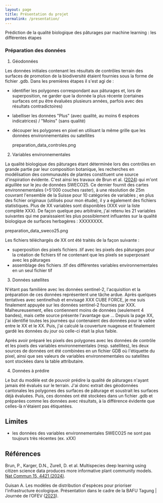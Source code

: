 ```yaml
---
layout: page
title: Présentation du projet
permalink: /presentation/
---
```


Prédiction de la qualité biologique des pâturages par machine learning : les différentes étapes 

### Préparation des données

1. Géodonnées
   
Les données initiales contenant les résultats de contrôles terrain des surfaces de promotion de la biodiversité étaient fournies sous la forme de fichier .gdb. Dans les premières étapes il s'est agi de :

- identifier les polygones correspondant aux pâturages et, lors de superposition, ne garder que la donnée la plus récente (certaines surfaces ont pu être évaluées plusieurs années, parfois avec des résultats contradictoires)
- labelliser les données "Plus" (avec qualité, au moins 6 espèces indicatrices) / "Moins" (sans qualité)
- découper les polygones en pixel en utilisant la même grille que les données environnementales ou satellites

  preparation_data_controles.png

2. Variables environnementales
   
La qualité biologique des pâturages étant déterminée lors des contrôles en grande partie par leur composition botanique, les recherches en modélisation des communautés de plantes constituent une source d'inspiration évidente. C'est ainsi les travaux de Brun et al. ([2024](https://doi.org/10.1038/s41467-024-48559-9)) qui m'ont aiguillée sur le jeu de données SWECO25. Ce dernier fournit des cartes environnementales (>5'000 couches raster), à une résolution de 25m couvrant l'ensemble de la Suisse pour 10 catégories de variables ; en plus des fichier originaux (utilisés pour mon étude), il y a également des fichiers statistiques. Plus de XX variables sont disponibles (XXX voir la liste complète XXX). De façon quelque peu arbitraire, j'ai retenu les 21 variables suivantes qui me paraissaient les plus possiblement influantes sur la qualité biologique de surfaces herbagères : XXXXXXXX.

preparation_data_sweco25.png

Les fichiers téléchargés de XX ont été traités de la façon suivante :
- superposition des pixels fichiers .tif avec les pixels des pâturages pour la création de fichiers tif ne contenant que les pixels se superposant avec les pâturages
- assemblage des fichiers .tif des différentes variables environnementales en un seul fichier tif

3. Données satellites

N'étant pas familière avec les données sentinel-2, l'acquisition et la préparation de ces données représentent une tâche ardue. Après quelques tentatives avec sentinelhub et envisagé XXX CUBE FORCE, je me suis finalement appuyée sur les données sentinel-2 fournies par XXX.
Malheureusement, elles contiennent moins de données (seulement 4 bandes), mais cette source présente l'avantage que ...
Depuis la page XX, j'ai identifié toutes les journées qui contenaient des données pour le vallée entre le XX et le XX. Puis, j'ai calculé la couverture nuageuse et finalement gardé les données du jour où celle-ci était la plus faible.

Après avoir préparé les pixels des polygones avec les données de contrôle et les pixels des variables environnementales (resp. satellites), les deux sources de données ont été combinées en un fichier GDB où l'étiquette du pixel, ainsi que ses valeurs de variables environnementales ou satellites sont stockées dans la table attributaire. 

4. Données à prédire

Le but du modèle est de pouvoir prédire la qualité de pâturages n'ayant jamais été évalués sur le terrain. J'ai donc extrait des géodonnées cantonales les polygones des surfaces de pâturage et soustrait les surfaces déjà évaluées. Puis, ces données ont été stockées dans un fichier .gdb et préparées comme les données avec résultats, à la différence évidente que celles-là n'étaient pas étiquetées.

## Limites

- les données des variables environnementales SWECO25 ne sont pas toujours très récentes (ex. xXX)

## Références

Brun, P., Karger, D.N., Zurell, D. et al. Multispecies deep learning using citizen science data produces more informative plant community models. [Nat Commun 15, 4421 (2024)](https://doi.org/10.1038/s41467-024-48559-9). 

Guisan A. Les modèles de distribution d'espèces pour prioriser l'infrastructure écologique. Présentation dans le cadre de la BAFU Tagung | Journée de l’OFEV ([2023](https://www.bafu.admin.ch/dam/bafu/fr/dokumente/biodiversitaet/praesentation/referat-antoine-guisan-bafu-tagung-30-11-23.pdf.download.pdf/Les%20mod%C3%A8les%20de%20distribution%20d%27esp%C3%A8ces%20pour%20prioriser%20l%27infrastructure%20%C3%A9cologique.pdf)).


